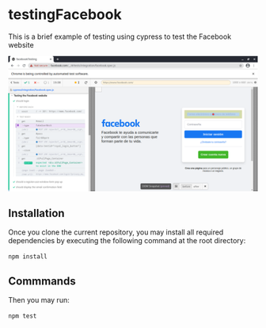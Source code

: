 # testingFacebook

This is a brief example of testing using cypress to test the Facebook website

<div align="center">
    <img src="./cypress/pictures/Screenshot1.png">
</div>

## Installation
Once you clone the current repository, you may install all required dependencies by executing the following command at the root directory:

```npm install```

## Commmands
Then you may run:

```npm test```

